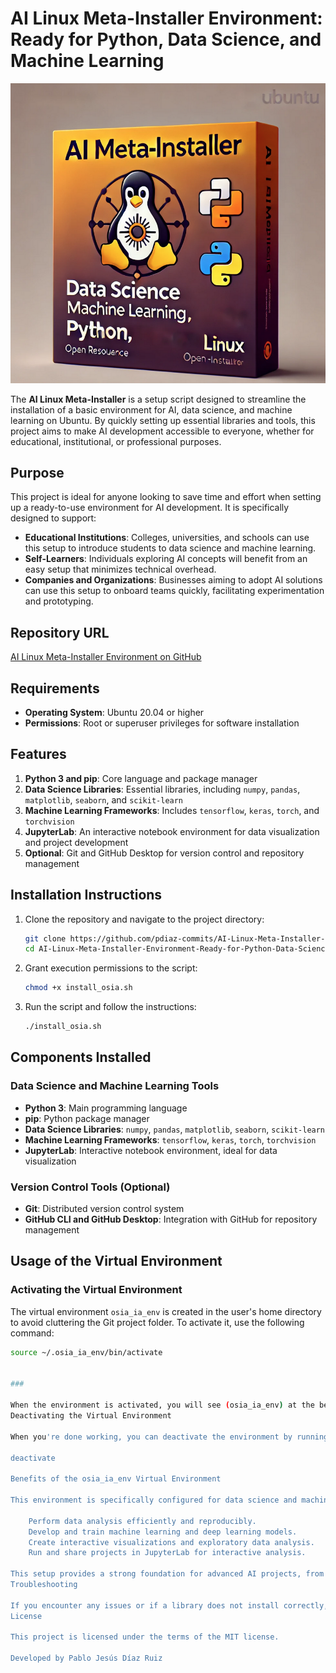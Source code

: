 # AI Linux Meta-Installer Environment: Ready for Python, Data Science, and Machine Learning

![AI Meta-Installer](https://github.com/pdiaz-commits/AI-Linux-Meta-Installer-Environment-Ready-for-Python-Data-Science-and-Machine-Learning/blob/main/images/imagen.png)

The **AI Linux Meta-Installer** is a setup script designed to streamline the installation of a basic environment for AI, data science, and machine learning on Ubuntu. By quickly setting up essential libraries and tools, this project aims to make AI development accessible to everyone, whether for educational, institutional, or professional purposes.

## Purpose

This project is ideal for anyone looking to save time and effort when setting up a ready-to-use environment for AI development. It is specifically designed to support:

- **Educational Institutions**: Colleges, universities, and schools can use this setup to introduce students to data science and machine learning.
- **Self-Learners**: Individuals exploring AI concepts will benefit from an easy setup that minimizes technical overhead.
- **Companies and Organizations**: Businesses aiming to adopt AI solutions can use this setup to onboard teams quickly, facilitating experimentation and prototyping.

## Repository URL

[AI Linux Meta-Installer Environment on GitHub](https://github.com/pdiaz-commits/AI-Linux-Meta-Installer-Environment-Ready-for-Python-Data-Science-and-Machine-Learning)

## Requirements

- **Operating System**: Ubuntu 20.04 or higher
- **Permissions**: Root or superuser privileges for software installation

## Features

1. **Python 3 and pip**: Core language and package manager
2. **Data Science Libraries**: Essential libraries, including `numpy`, `pandas`, `matplotlib`, `seaborn`, and `scikit-learn`
3. **Machine Learning Frameworks**: Includes `tensorflow`, `keras`, `torch`, and `torchvision`
4. **JupyterLab**: An interactive notebook environment for data visualization and project development
5. **Optional**: Git and GitHub Desktop for version control and repository management

## Installation Instructions

1. Clone the repository and navigate to the project directory:

    ```bash
    git clone https://github.com/pdiaz-commits/AI-Linux-Meta-Installer-Environment-Ready-for-Python-Data-Science-and-Machine-Learning.git
    cd AI-Linux-Meta-Installer-Environment-Ready-for-Python-Data-Science-and-Machine-Learning
    ```

2. Grant execution permissions to the script:

    ```bash
    chmod +x install_osia.sh
    ```

3. Run the script and follow the instructions:

    ```bash
    ./install_osia.sh
    ```

## Components Installed

### Data Science and Machine Learning Tools

- **Python 3**: Main programming language
- **pip**: Python package manager
- **Data Science Libraries**: `numpy`, `pandas`, `matplotlib`, `seaborn`, `scikit-learn`
- **Machine Learning Frameworks**: `tensorflow`, `keras`, `torch`, `torchvision`
- **JupyterLab**: Interactive notebook environment, ideal for data visualization

### Version Control Tools (Optional)

- **Git**: Distributed version control system
- **GitHub CLI and GitHub Desktop**: Integration with GitHub for repository management

## Usage of the Virtual Environment

### Activating the Virtual Environment

The virtual environment `osia_ia_env` is created in the user's home directory to avoid cluttering the Git project folder. To activate it, use the following command:

```bash
source ~/.osia_ia_env/bin/activate


### 

When the environment is activated, you will see (osia_ia_env) at the beginning of the terminal prompt, indicating that you are working within the environment.
Deactivating the Virtual Environment

When you're done working, you can deactivate the environment by running:

deactivate

Benefits of the osia_ia_env Virtual Environment

This environment is specifically configured for data science and machine learning, which allows you to:

    Perform data analysis efficiently and reproducibly.
    Develop and train machine learning and deep learning models.
    Create interactive visualizations and exploratory data analysis.
    Run and share projects in JupyterLab for interactive analysis.

This setup provides a strong foundation for advanced AI projects, from data exploration to predictive model development.
Troubleshooting

If you encounter any issues or if a library does not install correctly, make sure pip is updated, and rerun the script. You can also check the logs to identify any specific errors during the installation of particular libraries.
License

This project is licensed under the terms of the MIT license.

Developed by Pablo Jesús Díaz Ruiz
